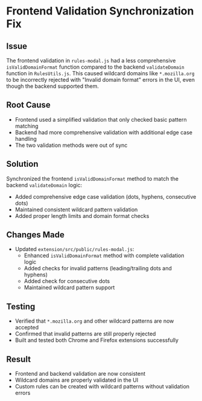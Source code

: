 # Frontend Validation Synchronization Fix

## Issue

The frontend validation in `rules-modal.js` had a less comprehensive `isValidDomainFormat` function compared to the backend `validateDomain` function in `RulesUtils.js`. This caused wildcard domains like `*.mozilla.org` to be incorrectly rejected with "Invalid domain format" errors in the UI, even though the backend supported them.

## Root Cause

- Frontend used a simplified validation that only checked basic pattern matching
- Backend had more comprehensive validation with additional edge case handling
- The two validation methods were out of sync

## Solution

Synchronized the frontend `isValidDomainFormat` method to match the backend `validateDomain` logic:

- Added comprehensive edge case validation (dots, hyphens, consecutive dots)
- Maintained consistent wildcard pattern validation
- Added proper length limits and domain format checks

## Changes Made

- Updated `extension/src/public/rules-modal.js`:
  - Enhanced `isValidDomainFormat` method with complete validation logic
  - Added checks for invalid patterns (leading/trailing dots and hyphens)
  - Added check for consecutive dots
  - Maintained wildcard pattern support

## Testing

- Verified that `*.mozilla.org` and other wildcard patterns are now accepted
- Confirmed that invalid patterns are still properly rejected
- Built and tested both Chrome and Firefox extensions successfully

## Result

- Frontend and backend validation are now consistent
- Wildcard domains are properly validated in the UI
- Custom rules can be created with wildcard patterns without validation errors
